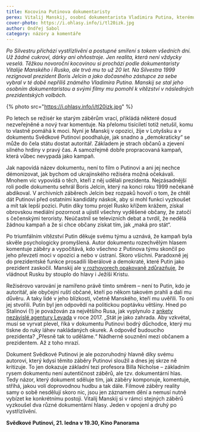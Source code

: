 ```yaml
---
title: Kocovina Putinova dokumentaristy
perex: Vitalij Manskij, osobní dokumentarista Vladimira Putina, kterému pomohl stát se prezidentem, se po letech vrací ke starým záběrům, přikládá některé dosud nezveřejněné a nový tvar komentuje.
cover-photo: https://i.ohlasy.info/i/tl20izk.jpg
author: Ondřej Sabol
category: názory a komentáře
---
```


*Po Silvestru přichází vystřízlivění a postupné smíření s tokem všedních dní. Už žádné cukroví, dárky ani ohňostroje. Jen realita, která není vždycky veselá. Těžkou novoroční kocovinou si prochází podle dokumentaristy Vitalije Manského i Rusko, ale trvá mu to už 20 let. Na Silvestra 1999 rezignoval prezident Boris Jelcin a jako dočasného zástupce za sebe vybral v té době nepříliš známého Vladimira Putina. Manskij se stal jeho osobním dokumentaristou a svými filmy mu pomohl k vítězství v následných prezidentských volbách.*

{% photo src="https://i.ohlasy.info/i/tl20izk.jpg" %}

Po letech se režisér ke starým záběrům vrací, přikládá některé dosud nezveřejněné a nový tvar komentuje. Na přelomu tisíciletí totiž netušil, komu to vlastně pomáhá k moci. Nyní je Manskij v opozici, žije v Lotyšsku a v dokumentu Svědkové Putinovi poodhaluje, jak snadno a „demokraticky“ se může do čela státu dostat autoritář. Základem je strach občanů a zjevení silného hrdiny v pravý čas. A samozřejmě dobře propracovaná kampaň, která vůbec nevypadá jako kampaň.

Jak napovídá název dokumentu, není to film o Putinovi a ani jej nechce démonizovat, jak bychom od ukrajinského režiséra možná očekávali. Mnohem víc vypovídá o těch, kteří z něj udělali prezidenta. Nejzásadnější roli podle dokumentu sehrál Boris Jelcin, který na konci roku 1999 nečekaně abdikoval. V archivních záběrech Jelcin bez rozpaků hovoří o tom, že chtěl dát Putinovi před ostatními kandidáty náskok, aby si mohl funkci vyzkoušet a mít tak lepší pozici. Putin díky tomu projel Rusko křížem krážem, získal obrovskou mediální pozornost a ujistil všechny vyděšené občany, že zatočí s čečenskými teroristy. Neúčastnil se televizních debat a tvrdil, že nedělá žádnou kampaň a že si chce občany získat tím, jak „maká pro stát“.

Po triumfálním vítězství Putin děkuje svému týmu a uznává, že kampaň byla skvěle psychologicky promyšlená. Autor dokumentu rozechvělým hlasem komentuje záběry a vypočítává, kdo všechno z Putinova týmu skončil po jeho převzetí moci v opozici a nebo v ústraní. Skoro všichni. Paradoxně jej do prezidentské funkce prosadili liberálové a demokraté, které Putin jako prezident zaskočil. Manskij ale [v rozhovorech opakovaně zdůrazňuje](https://www.novinky.cz/kultura/salon/478362-putin-je-to-i-moje-vina-vitalij-manskij-vyhral-ve-varech-s-dokumentem-svedkove-putinovi.html), že vládnout Rusku by stouplo do hlavy i Ježíši Kristu.

Režisérovo varování je namířeno právě tímto směrem – není to Putin, kdo je autoritář, ale obyčejní ruští občané, kteří po někom takovém prahli a dali mu důvěru. A taky lidé v jeho blízkosti, včetně Manského, kteří mu uvěřili. To oni jej stvořili. Putin byl jen odpovědí na politickou poptávku většiny. Hned po Stalinovi (!) je považován za největšího Rusa, jak vyplynulo z [ankety nezávislé agentury Levada](http://www.levada.ru/2017/06/26/vydayushhiesya-lyudi/) v roce 2017. „Stát je jako zahrada. Aby vzkvétal, musí se vyrvat plevel, říká v dokumentu Putinovi bodrý důchodce, který mu tiskne do ruky láhev nakládaných okurek. A odpověď budoucího prezidenta? „Přesně tak to uděláme.“ Nádherné souznění mezi občanem a prezidentem. Až z toho mrazí.

Dokument Svědkové Putinovi je ale pozoruhodný hlavně díky svému autorovi, který kdysi těmito záběry Putinovi sloužil a dnes jej skrze ně kritizuje. To jen dokazuje základní tezi profesora Billa Nicholse – základním rysem dokumentu není autentičnost záběrů, ale tzv. dokumentární hlas. Tedy názor, který dokument sděluje tím, jak záběry komponuje, komentuje, stříhá, jakou volí doprovodnou hudbu a tak dále. Filmové záběry reality samy o sobě nesdělují skoro nic, jsou jen záznamem dění a nemusí nutně vybízet ke konkrétnímu postoji. Vitalij Manskij si v rámci stejných záběrů vyzkoušel dva různé dokumentární hlasy. Jeden v opojení a druhý po vystřízlivění.

**Svědkové Putinovi, 21. ledna v 19.30, Kino Panorama**
